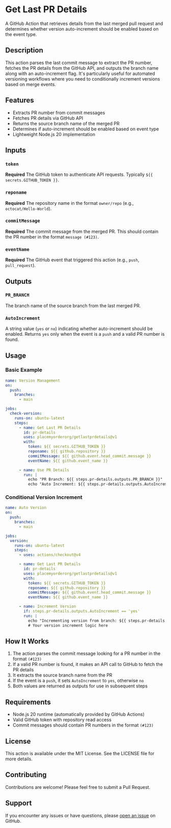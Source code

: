 # Get Last PR Details

A GitHub Action that retrieves details from the last merged pull request and determines whether version auto-increment should be enabled based on the event type.

## Description

This action parses the last commit message to extract the PR number, fetches the PR details from the GitHub API, and outputs the branch name along with an auto-increment flag. It's particularly useful for automated versioning workflows where you need to conditionally increment versions based on merge events.

## Features

- Extracts PR number from commit messages
- Fetches PR details via GitHub API
- Returns the source branch name of the merged PR
- Determines if auto-increment should be enabled based on event type
- Lightweight Node.js 20 implementation

## Inputs

### `token`
**Required** The GitHub token to authenticate API requests. Typically `${{ secrets.GITHUB_TOKEN }}`.

### `reponame`
**Required** The repository name in the format `owner/repo` (e.g., `octocat/Hello-World`).

### `commitMessage`
**Required** The commit message from the merged PR. This should contain the PR number in the format `message (#123)`.

### `eventName`
**Required** The GitHub event that triggered this action (e.g., `push`, `pull_request`).

## Outputs

### `PR_BRANCH`
The branch name of the source branch from the last merged PR.

### `AutoIncrement`
A string value (`yes` or `no`) indicating whether auto-increment should be enabled. Returns `yes` only when the event is a `push` and a valid PR number is found.

## Usage

### Basic Example

```yaml
name: Version Management
on:
  push:
    branches:
      - main

jobs:
  check-version:
    runs-on: ubuntu-latest
    steps:
      - name: Get Last PR Details
        id: pr-details
        uses: placemyorderorg/getlastprdetails@v1
        with:
          token: ${{ secrets.GITHUB_TOKEN }}
          reponame: ${{ github.repository }}
          commitMessage: ${{ github.event.head_commit.message }}
          eventName: ${{ github.event_name }}

      - name: Use PR Details
        run: |
          echo "PR Branch: ${{ steps.pr-details.outputs.PR_BRANCH }}"
          echo "Auto Increment: ${{ steps.pr-details.outputs.AutoIncrement }}"
```

### Conditional Version Increment

```yaml
name: Auto Version
on:
  push:
    branches:
      - main

jobs:
  version:
    runs-on: ubuntu-latest
    steps:
      - uses: actions/checkout@v4

      - name: Get Last PR Details
        id: pr-details
        uses: placemyorderorg/getlastprdetails@v1
        with:
          token: ${{ secrets.GITHUB_TOKEN }}
          reponame: ${{ github.repository }}
          commitMessage: ${{ github.event.head_commit.message }}
          eventName: ${{ github.event_name }}

      - name: Increment Version
        if: steps.pr-details.outputs.AutoIncrement == 'yes'
        run: |
          echo "Incrementing version from branch: ${{ steps.pr-details.outputs.PR_BRANCH }}"
          # Your version increment logic here
```

## How It Works

1. The action parses the commit message looking for a PR number in the format `(#123)`
2. If a valid PR number is found, it makes an API call to GitHub to fetch the PR details
3. It extracts the source branch name from the PR
4. If the event is a `push`, it sets `AutoIncrement` to `yes`, otherwise `no`
5. Both values are returned as outputs for use in subsequent steps

## Requirements

- Node.js 20 runtime (automatically provided by GitHub Actions)
- Valid GitHub token with repository read access
- Commit messages should contain PR numbers in the format `(#123)`

## License

This action is available under the MIT License. See the LICENSE file for more details.

## Contributing

Contributions are welcome! Please feel free to submit a Pull Request.

## Support

If you encounter any issues or have questions, please [open an issue](../../issues) on GitHub.
